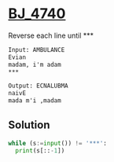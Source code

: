# [BJ_4740](https://acmicpc.net/problem/4740)

Reverse each line until ***

```txt
Input: AMBULANCE
Evian
madam, i'm adam
***

Output: ECNALUBMA
naivE
mada m'i ,madam
```

## Solution

```py
while (s:=input()) != '***':
  print(s[::-1])
```
